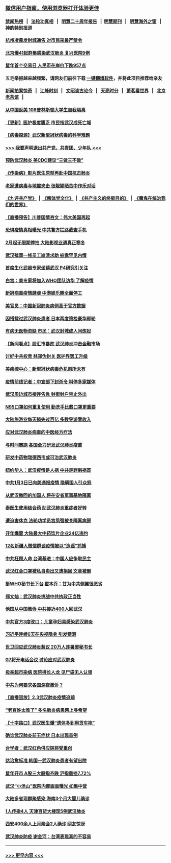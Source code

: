 ### [微信用户指南，使用浏览器打开体验更佳](https://github.com/gfw-breaker/banned-news1/blob/master/indexes/wechat-guide.md?t=0)
#### [禁闻热榜](热点新闻.md?t=0)  &nbsp;&nbsp;|&nbsp;&nbsp; [法轮功真相](https://github.com/gfw-breaker/truth/blob/master/README.md?t=0) &nbsp;&nbsp;|&nbsp;&nbsp; [明慧二十周年报告](https://github.com/gfw-breaker/mh-reports/blob/master/README.md?t=0) &nbsp;&nbsp;|&nbsp;&nbsp;[明慧期刊](https://github.com/gfw-breaker/mh-qikan) &nbsp;&nbsp;|&nbsp;&nbsp; [明慧海外之窗](https://github.com/gfw-breaker/mh-news/blob/master/README.md?t=0) &nbsp;&nbsp;|&nbsp;&nbsp; [神韵特别报道](https://github.com/gfw-breaker/mh-news/blob/master/shenyun.md?t=0)
#### [杭州凌晨发封城通告 对市民采最严禁令](../pages/nsc413/n11842758.md?t=02041033) 
#### [北京爆41起群集感染武汉肺炎 复兴医院9例](../pages/nsc413/n11841955.md?t=02041033) 
#### [鼠年首个交易日 人民币在岸价下跌957点](../pages/nsc413/n11842681.md?t=02041033) 
#### 五毛举报越来越频繁，请网友们前往下载 [一键翻墙软件](https://github.com/gfw-breaker/ssr-accounts)，并将此项目推荐给亲友
#### [新闻拍案惊奇](https://github.com/gfw-breaker/banned-news1/blob/master/pages/link4.md) &nbsp;&nbsp;|&nbsp;&nbsp; [江峰时刻](https://github.com/gfw-breaker/banned-news1/blob/master/pages/link4.md) &nbsp;&nbsp;|&nbsp;&nbsp; [文昭谈古论今](https://github.com/gfw-breaker/banned-news1/blob/master/pages/link4.md) &nbsp;&nbsp;|&nbsp;&nbsp; [天亮时分](https://github.com/gfw-breaker/banned-news1/blob/master/pages/link4.md) &nbsp;&nbsp;|&nbsp;&nbsp; [萧茗看世界](https://github.com/gfw-breaker/banned-news1/blob/master/pages/link4.md) &nbsp;&nbsp;|&nbsp;&nbsp; [北京老茶馆](https://github.com/gfw-breaker/banned-news1/blob/master/pages/link4.md) &nbsp;&nbsp;|&nbsp;&nbsp; 
#### [从中国返美 108普林斯顿大学生自我隔离](../pages/nsc413/n11842714.md?t=02041033) 
#### [【更新】医护极度匮乏 市民指武汉成死亡城](../pages/nsc413/n11801312.md?t=02041033) 
#### [【病毒探源】武汉新型冠状病毒的科学难题](../pages/nsc413/n11842176.md?t=02041033) 
#### [>>> 我要声明退出共产党、共青团、少年队 <<<](https://github.com/begood0513/goodnews/blob/master/quit/letter.md) 
#### [预防武汉肺炎 美CDC建议“三做三不做”](../pages/nsc413/n11842700.md?t=02041033) 
#### [《传染病》影片医生原型再赴中国抗击肺炎](../pages/nsc413/n11842626.md?t=02041033) 
#### [老家遭病毒与地震夹击 张靓颖晒苦中作乐对话](../pages/nsc413/n11842054.md?t=02041033) 
#### [《九评共产党》](https://github.com/begood0513/9ping.md/blob/master/README.md) &nbsp;|&nbsp; [《解体党文化》](../../../../jtdwh.md/blob/master/README.md)  &nbsp;|&nbsp; [《共产主义的终极目的》](../../../../gczydzjmd.md/blob/master/README.md) &nbsp;|&nbsp; [《魔鬼在统治我们的世界》](../../../../mgztzwmdsj.md/blob/master/README.md) 
#### [【直播预告】川普国情咨文：伟大美国再起](../pages/nsc413/n11842079.md?t=02041033) 
#### [恐惧疫情真相曝光 中共警方拦路截查手机](../pages/nsc413/n11842396.md?t=02041033) 
#### [2月起无限期停拍 大陆影视业遇真正寒冬](../pages/nsc413/n11842344.md?t=02041033) 
#### [武汉殡葬一线员工崩溃求助 披露罕见内情](../pages/nsc413/n11842482.md?t=02041033) 
#### [首席生化武器专家坐镇武汉 P4研究引关注](../pages/nsc413/n11842412.md?t=02041033) 
#### [白宫：美专家将加入WHO团队访华 了解疫情](../pages/nsc413/n11842198.md?t=02041033) 
#### [新冠病毒疫情肆虐 中港娱乐圈全面停工](../pages/nsc413/n11842193.md?t=02041033) 
#### [美官员：中国新冠肺炎病例高于官方数据](../pages/nsc413/n11842452.md?t=02041033) 
#### [因搭载过武汉肺炎患者 日本两度筛检豪华邮轮](../pages/nsc413/n11842447.md?t=02041033) 
#### [有病无医物资缺 市民：武汉封城成人间炼狱](../pages/nsc413/n11839878.md?t=02041033) 
#### [【新闻看点】股汇市暴跌 武汉肺炎冲击金融市场](../pages/nsc413/n11842216.md?t=02041033) 
#### [讨好中共权贵 林郑伪封关 医护界罢工升级](../pages/nsc413/n11842359.md?t=02041033) 
#### [美疾控中心：新型冠状病毒危机前所未有](../pages/nsc413/n11842406.md?t=02041033) 
#### [疫情前线记者：中宣部下封杀令 叫停多家媒体](../pages/nsc413/n11842178.md?t=02041033) 
#### [武汉周边城市接连告急 封街封户禁止外出](../pages/nsc413/n11842277.md?t=02041033) 
#### [N95口罩如何重复使用 勤洗手比戴口罩更重要](../pages/nsc413/n11842236.md?t=02041033) 
#### [大陆旅游业每天损失过百亿 多数导游零收入](../pages/nsc413/n11842179.md?t=02041033) 
#### [应对武汉肺炎病毒的中医经方疗法](../pages/nsc413/n11842157.md?t=02041033) 
#### [与时间赛跑  各国全力研发武汉肺炎疫苗](../pages/nsc413/n11842149.md?t=02041033) 
#### [研发中药物瑞德西韦或可治武汉肺炎](../pages/nsc413/n11842100.md?t=02041033) 
#### [纽约华人：武汉疫情是人祸 中共是罪魁祸首](../pages/nsc413/n11840631.md?t=02041033) 
#### [中共1月3日已向美通报疫情 隐瞒国人引众怒](../pages/nsc413/n11841978.md?t=02041033) 
#### [从武汉撤回的加国人 将在安省军事基地隔离](../pages/nsc413/n11840777.md?t=02041033) 
#### [泰医生使用结合药 助武汉肺炎重症者好转](../pages/nsc413/n11842096.md?t=02041033) 
#### [遭迫害休克 法轮功学员宫凤强被关隔离病房](../pages/nsc413/n11841492.md?t=02041033) 
#### [开年爆雷  大陆最大中药饮片企业24亿违约](../pages/nsc413/n11841904.md?t=02041033) 
#### [12名新疆人微信群谈疫情被以“造谣”抓捕](../pages/nsc413/n11839897.md?t=02041033) 
#### [中共枉顾人命 台湾基进：中国人应争取民主](../pages/nsc413/n11841532.md?t=02041033) 
#### [武汉红会口罩被私自卖出又遭捐回 文章被删](../pages/nsc413/n11841871.md?t=02041033) 
#### [挺WHO秘书长下台 翟本乔：甘为中共侧翼很恶劣](../pages/nsc413/n11841484.md?t=02041033) 
#### [郑文灿：武汉肺炎挑战中共执政正当性](../pages/nsc413/n11841537.md?t=02041033) 
#### [他国从中国撤侨 中共接近400人回武汉](../pages/nsc413/n11841290.md?t=02041033) 
#### [中共官方3度改口：儿童孕妇易感染武汉肺炎](../pages/nsc413/n11841631.md?t=02041033) 
#### [习近平连续6天在央视隐身 引发猜测](../pages/nsc413/n11841881.md?t=02041033) 
#### [世卫回应武汉肺炎惹议 20万人连署罢秘书长](../pages/nsc413/n11841664.md?t=02041033) 
#### [G7将开电话会议 讨论应对武汉肺炎](../pages/nsc413/n11841658.md?t=02041033) 
#### [母亲超市染病 医院排长人龙 见尸袋无人认领](../pages/nsc413/n11841762.md?t=02041033) 
#### [中共为何要求各国深夜撤侨？](../pages/nsc413/n11841731.md?t=02041033) 
#### [【直播回放】2.3武汉肺炎疫情追踪](../pages/nsc413/n11841577.md?t=02041033) 
#### [“老百姓太难了” 多名肺炎病患网上寻希望](../pages/nsc413/n11841565.md?t=02041033) 
#### [【十字路口】武汉医生爆“遗体多到用货车拖”](../pages/nsc413/n11840013.md?t=02041033) 
#### [确诊武汉肺炎前无症状 日本出现首例](../pages/nsc413/n11841567.md?t=02041033) 
#### [台学者：武汉红色供应链将受重创](../pages/nsc413/n11841596.md?t=02041033) 
#### [达治愈标准 韩国一武汉肺炎患者有望出院](../pages/nsc413/n11841523.md?t=02041033) 
#### [鼠年开市 A股三大股指齐跌 沪指重挫7.72%](../pages/nsc413/n11840461.md?t=02041033) 
#### [武汉“小汤山”医院内部画面曝光 如集中营](../pages/nsc413/n11841060.md?t=02041033) 
#### [大陆多省现群聚感染 海南3个月大婴儿确诊](../pages/nsc413/n11841274.md?t=02041033) 
#### [1人传染4人 天津百货大楼现5例武汉肺炎](../pages/nsc413/n11840677.md?t=02041033) 
#### [西安400余人上月聚会2人确诊 网友惊讶](../pages/nsc413/n11841178.md?t=02041033) 
#### [武汉肺炎防疫 谢金河：台湾表现真的不容易](../pages/nsc413/n11841120.md?t=02041033) 

----
#### [ >>> 更早内容 <<< ](../indexes/nsc413-earlier.md)
